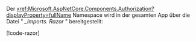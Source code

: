 Der <xref:Microsoft.AspNetCore.Components.Authorization?displayProperty=fullName> Namespace wird in der gesamten App über die Datei " *_Imports. Razor* " bereitgestellt:

[!code-razor[](imports-hosted.razor?highlight=3)]
